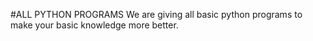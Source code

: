 #ALL PYTHON PROGRAMS
We are giving all basic python programs to make your basic knowledge more better.
